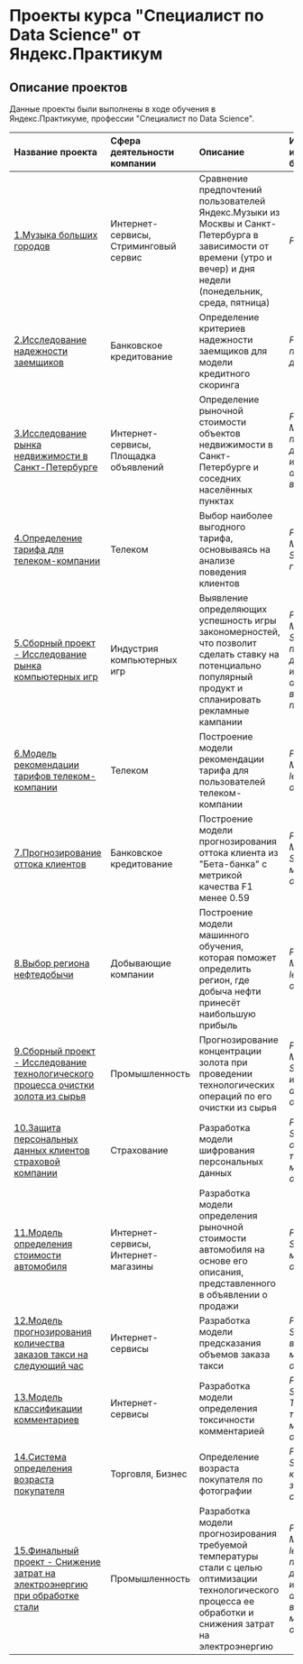 # Проекты курса "Специалист по Data Science" от Яндекс.Практикум

## Описание проектов

Данные проекты были выполнены в ходе обучения в Яндекс.Практикуме, профессии "Специалист по Data Science".

| Название проекта | Сфера деятельности компании | Описание | Используемые инструменты и библиотеки | 
| :---------------------- | :---------------------- | :---------------------- | :---------------------- |
| [1.Музыка больших городов](big_cities_music) | Интернет-сервисы, Стриминговый сервис | Сравнение предпочтений пользователей Яндекс.Музыки из Москвы и Санкт-Петербурга в зависимости от времени (утро и вечер) и дня недели (понедельник, среда, пятница)| *Python*, *Pandas* |
| [2.Исследование надежности заемщиков](credit_scoring) | Банковское кредитование | Определение критериев надежности заемщиков для модели кредитного скоринга| *Python*, *Pandas*,  *предобработка данных*|
| [3.Исследование рынка недвижимости в Санкт-Петербурге](sale_of_apartments) | Интернет-сервисы, Площадка объявлений | Определение рыночной стоимости объектов недвижимости в Санкт-Петербурге и соседних населённых пунктах| *Python*, *Pandas*,  *Matplotlib*, *предобработка данных*, *исследовательский анализ*, *визуализация*|
| [4.Определение тарифа для телеком-компании](tariff_determination) | Телеком | Выбор наиболее выгодного тарифа, основываясь на анализе поведения клиентов| *Python*, *Pandas*, *Matplotlib*, *NumPy*, *SciPy*, *проверка гипотез*|
| [5.Сборный проект - Исследование рынка компьютерных игр](collected_project_1) | Индустрия компьютерных игр| Выявление определяющих успешность игры закономерностей, что позволит сделать ставку на потенциально популярный продукт и спланировать рекламные кампании| *Python*, *Pandas*, *Matplotlib*, *NumPy*, *SciPy*, *предобработка данных*, *исследовательский анализ*, *визуализация*, *проверка гипотез*|
| [6.Модель рекомендации тарифов телеком-компании](ML_tariff_recommendation) | Телеком | Построение модели рекомендации тарифа для пользователей телеком-компании| *Python*, *Pandas*, *Matplotlib*, *Scikit-learn*, *машинное обучение*|
| [7.Прогнозирование оттока клиентов](customer_churn_project) | Банковское кредитование | Построение модели прогнозирования оттока клиента из "Бета-банка" с метрикой качества F1 менее 0.59|*Python*, *Pandas*, *Matplotlib*, *NumPy*, *Scikit-learn*, *машинное обучение*|
| [8.Выбор региона нефтедобычи](oil_well_selection) | Добывающие компании | Построение модели машинного обучения, которая поможет определить регион, где добыча нефти принесёт наибольшую прибыль| *Python*, *Pandas*, *Matplotlib*, *Scikit-learn*, , *машинное обучение*, *бутстреп*|
| [9.Сборный проект - Исследование технологического процесса очистки золота из сырья](recovery_of_gold) | Промышленность | Прогнозирование концентрации золота при проведении технологических операций по его очистки из сырья| *Python*, *Pandas*, *Matplotlib*, *NumPy*, *Scikit-learn*, *исследовательский анализ*, *машинное обучение*|
| [10.Защита персональных данных клиентов страховой компании](protection_of_personal_data) | Страхование | Разработка модели шифрования персональных данных| *Python*, *NumPy*, *Scikit-learn*, *обработка текстовых данных*, *машинное обучение*|
| [11.Модель определения стоимости автомобиля](car_cost_estimate) | Интернет-сервисы, Интернет-магазины | Разработка модели определения рыночной стоимости автомобиля на основе его описания, представленного в объявлении о продажи | *Python*, *Pandas*, *Scikit-learn*, *машинное обучение*|
| [12.Модель прогнозирования количества заказов такси на следующий час](forecasting_taxi_orders) | Интернет-сервисы | Разработка модели предсказания объемов заказа такси | *Python*, *Pandas*, *Scikit-learn*, *временные ряды*, *машинное обучение*|
| [13.Модель классификации комментариев](identifying_toxic_comments) | Интернет-сервисы | Разработка модели определения токсичности комментарией | *Python*, *Pandas*, *Scikit-learn*, *NLTK*, *TF-IDF*, *обработка текстовых данных*, *машинное обучение*|
| [14.Система определения возраста покупателя](age_detection) | Торговля, Бизнес | Определение возраста покупателя по фотографии | *Python*, *Keras*, *Scikit-learn*, *компьютерное зрение*, *нейронные сети*|
| [15.Финальный проект - Снижение затрат на электроэнергию при обработке стали](cost_reduction_in_steel_processing) | Промышленность | Разработка модели прогнозирования требуемой температуры стали с целью оптимизации технологического процесса ее обработки и снижения затрат на электроэнергию| *Python*, *Pandas*, *Matplotlib*, *Scikit-learn*, *предобработка данных*, *исследовательский анализ*, *визуализация*, *машинное обучение*|

